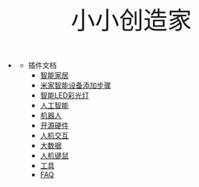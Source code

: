 <br/>
<center><font face="黑体" size=10>小小创造家</font></center>
  
<br/>
<br/>


- <center>  </center>

    - 插件文档
        - [智能家居](./智能家居.md)
        - [米家智能设备添加步骤](./米家智能设备添加步骤.md)
        - [智能LED彩光灯](./智能LED彩光灯配置步骤.md)
        - [人工智能](./人工智能.md)
        - [机器人](./机器人.md)
        - [开源硬件](./开源硬件.md)
        - [人机交互](./人机键鼠.md)
        - [大数据](./大数据.md)
        - [人机键鼠](./人机键鼠.md)
        - [工具](./工具.md)
        - [FAQ](./FAQ.md)